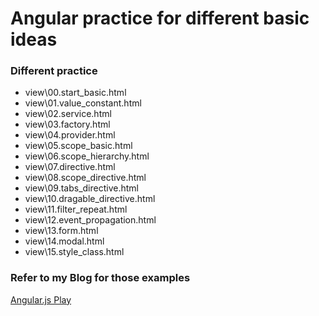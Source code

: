 # Angular practice for different basic ideas

### Different practice

* view\00.start_basic.html
* view\01.value_constant.html
* view\02.service.html
* view\03.factory.html
* view\04.provider.html
* view\05.scope_basic.html
* view\06.scope_hierarchy.html
* view\07.directive.html
* view\08.scope_directive.html
* view\09.tabs_directive.html
* view\10.dragable_directive.html
* view\11.filter_repeat.html
* view\12.event_propagation.html
* view\13.form.html
* view\14.modal.html
* view\15.style_class.html

### Refer to my Blog for those examples
[Angular.js Play](https://www.olojiang.cn/jiwei/list?tag=Angular.js&sort=title&direction=up&page=1)
